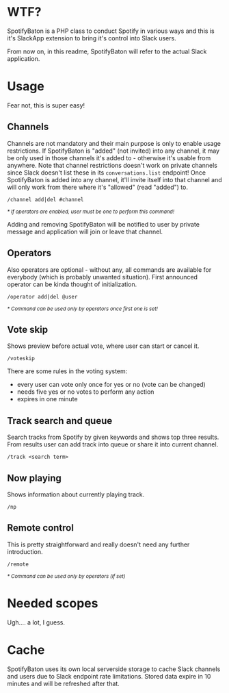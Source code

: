 # WTF?
SpotifyBaton is a PHP class to conduct Spotify in various ways and this is it's SlackApp extension to bring it's control into Slack users.

From now on, in this readme, SpotifyBaton will refer to the actual Slack application.
# Usage
Fear not, this is super easy!
## Channels
Channels are not mandatory and their main purpose is only to enable usage restrictions. If SpotifyBaton is "added" (not invited) into any channel, it may be only used in those channels it's added to - otherwise it's usable from anywhere.  Note that channel restrictions doesn't work on private channels since Slack doesn't list these in its `conversations.list` endpoint! Once SpotifyBaton is added into any channel, it'll invite itself into that channel and will only work from there where it's "allowed" (read "added") to.
```
/channel add|del #channel
```
<sup>_* If operators are enabled, user must be one to perform this command!_</sup>

Adding and removing SpotifyBaton will be notified to user by private message and application will join or leave that channel.
## Operators
Also operators are optional - without any, all commands are available for everybody (which is probably unwanted situation). First announced operator can be kinda thought of initialization. 
```
/operator add|del @user
```
<sup>_* Command can be used only by operators once first one is set!_</sup>
## Vote skip
Shows preview before actual vote, where user can start or cancel it.
```
/voteskip
```
There are some rules in the voting system:
- every user can vote only once for yes or no (vote can be changed)
- needs five yes or no votes to perform any action
- expires in one minute
## Track search and queue
Search tracks from Spotify by given keywords and shows top three results. From results user can add track into queue or share it into current channel.
```
/track <search term>
```
## Now playing
Shows information about currently playing track.
```
/np
```
## Remote control
This is pretty straightforward and really doesn't need any further introduction.
```
/remote
```
<sup>_* Command can be used only by operators (if set)_</sup>
# Needed scopes
Ugh.... a lot, I guess.
# Cache
SpotifyBaton uses its own local serverside storage to cache Slack channels and users due to Slack endpoint rate limitations. Stored data expire in 10 minutes and will be refreshed after that. 